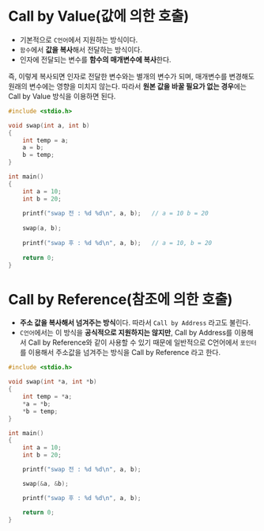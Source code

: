 # Call by Value(값에 의한 호출)

- 기본적으로 `C언어`에서 지원하는 방식이다.
- `함수`에서 **값을 복사**해서 전달하는 방식이다.
- 인자에 전달되는 변수를 **함수의 매개변수에 복사**한다.

즉, 이렇게 복사되면 인자로 전달한 변수와는 별개의 변수가 되며, 매개변수를 변경해도 원래의 변수에는 영향을 미치지 않는다. 따라서 **원본 값을 바꿀 필요가 없는 경우**에는 Call by Value 방식을 이용하면 된다.

```c
#include <stdio.h>

void swap(int a, int b)
{
	int temp = a;
	a = b;
	b = temp;
}

int main()
{
	int a = 10;
	int b = 20;
	
	printf("swap 전 : %d %d\n", a, b);	// a = 10 b = 20
	
	swap(a, b);
	
	printf("swap 후 : %d %d\n", a, b);	// a = 10, b = 20
	
	return 0;
}
```

# Call by Reference(참조에 의한 호출)

- **주소 값을 복사해서 넘겨주는 방식**이다. 따라서 `Call by Address` 라고도 불린다.
- `C언어`에서는 이 방식을 **공식적으로 지원하지는 않지만**, Call by Address를 이용해서 Call by Reference와 같이 사용할 수 있기 때문에 일반적으로 C언어에서 `포인터`를 이용해서 주소값을 넘겨주는 방식을 Call by Reference 라고 한다.

```c
#include <stdio.h>

void swap(int *a, int *b)
{
	int temp = *a;
	*a = *b;
	*b = temp;
}

int main()
{
	int a = 10;
	int b = 20;

	printf("swap 전 : %d %d\n", a, b);

	swap(&a, &b);

	printf("swap 후 : %d %d\n", a, b);

	return 0;
}
```